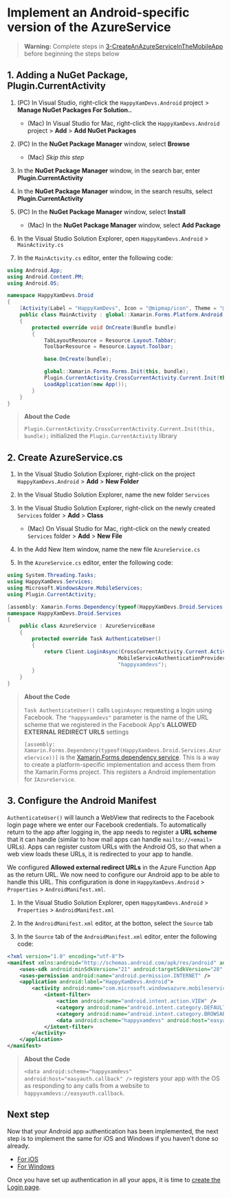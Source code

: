 # Implement an Android-specific version of the AzureService

> **Warning:** Complete steps in [3-CreateAnAzureServiceInTheMobileApp](./3-CreateAnAzureServiceInTheMobileApp.md) before beginning the steps below

## 1. Adding a NuGet Package, Plugin.CurrentActivity

1. (PC) In Visual Studio, right-click the `HappyXamDevs.Android` project > **Manage NuGet Packages For Solution..**

    - (Mac) In Visual Studio for Mac, right-click the `HappyXamDevs.Android` project > **Add** > **Add NuGet Packages**

2. (PC) In the **NuGet Package Manager** window, select **Browse**

    - (Mac) _Skip this step_

3. In the **NuGet Package Manager** window, in the search bar, enter **Plugin.CurrentActivity**

4. In the **NuGet Package Manager** window, in the search results, select **Plugin.CurrentActivity**

5. (PC) In the **NuGet Package Manager** window, select **Install**

    - (Mac) In the **NuGet Package Manager** window, select **Add Package**

6. In the Visual Studio Solution Explorer, open `HappyXamDevs.Android` > `MainActivity.cs` 

7. In the `MainActivity.cs` editor, enter the following code: 

```csharp
using Android.App;
using Android.Content.PM;
using Android.OS;

namespace HappyXamDevs.Droid
{
    [Activity(Label = "HappyXamDevs", Icon = "@mipmap/icon", Theme = "@style/MainTheme", MainLauncher = true, ConfigurationChanges = ConfigChanges.ScreenSize | ConfigChanges.Orientation)]
    public class MainActivity : global::Xamarin.Forms.Platform.Android.FormsAppCompatActivity
    {
        protected override void OnCreate(Bundle bundle)
        {
            TabLayoutResource = Resource.Layout.Tabbar;
            ToolbarResource = Resource.Layout.Toolbar;

            base.OnCreate(bundle);

            global::Xamarin.Forms.Forms.Init(this, bundle);
            Plugin.CurrentActivity.CrossCurrentActivity.Current.Init(this, bundle);
            LoadApplication(new App());
        }
    }
}
```

> **About the Code**
>
> `Plugin.CurrentActivity.CrossCurrentActivity.Current.Init(this, bundle);` initialized the `Plugin.CurrentActivity` library

## 2. Create AzureService.cs

1. In the Visual Studio Solution Explorer, right-click on the project `HappyXamDevs.Android` > **Add** > **New Folder**

2. In the Visual Studio Solution Explorer, name the new folder `Services`

3. In the Visual Studio Solution Explorer, right-click on the newly created `Services` folder > **Add** > **Class**

    - (Mac) On Visual Studio for Mac, right-click on the newly created `Services` folder > **Add** > **New File**

4. In the Add New Item window, name the new file `AzureService.cs`

5. In the `AzureService.cs` editor, enter the following code:

```csharp
using System.Threading.Tasks;
using HappyXamDevs.Services;
using Microsoft.WindowsAzure.MobileServices;
using Plugin.CurrentActivity;

[assembly: Xamarin.Forms.Dependency(typeof(HappyXamDevs.Droid.Services.AzureService))]
namespace HappyXamDevs.Droid.Services
{
    public class AzureService : AzureServiceBase
    {
        protected override Task AuthenticateUser()
        {
            return Client.LoginAsync(CrossCurrentActivity.Current.Activity,
                                    MobileServiceAuthenticationProvider.Facebook,
                                    "happyxamdevs");
        }
    }
}
```

> **About the Code**
>
> `Task AuthenticateUser()` calls `LoginAsync` requesting a login using Facebook. The `"happyxamdevs"` parameter is the name of the URL scheme that we registered in the Facebook App's **ALLOWED EXTERNAL REDIRECT URLS** settings
>
> `[assembly: Xamarin.Forms.Dependency(typeof(HappyXamDevs.Droid.Services.AzureService))]` is the [Xamarin.Forms dependency service](https://docs.microsoft.com/xamarin/xamarin-forms/app-fundamentals/dependency-service/?WT.mc_id=mobileappsoftomorrow-workshop-jabenn). This is a way to create a platform-specific implementation and access them from the Xamarin.Forms project. This registers a Android implementation for `IAzureService`.

## 3. Configure the Android Manifest

`AuthenticateUser()` will launch a WebView that redirects to the Facebook login page where we enter our Facebook credentials. To automatically return to the app after logging in, the app needs to register a **URL scheme** that it can handle (similar to how mail apps can handle `mailto://<email>` URLs). Apps can register custom URLs with the Android OS, so that when a web view loads these URLs, it is redirected to your app to handle.

We configured **Allowed external redirect URLs** in the Azure Function App as the return URL. We now need to configure our Android app to be able to handle this URL. This configuration is done in `HappyXamDevs.Android` > `Properties` > `AndroidManifest.xml`.

1. In the Visual Studio Solution Explorer, open `HappyXamDevs.Android` > `Properties` > `AndroidManifest.xml`

2. In the `AndroidManifest.xml` editor, at the botton, select the `Source` tab

3. In the `Source` tab of the `AndroidManifest.xml` editor, enter the following code:

```xml
<?xml version="1.0" encoding="utf-8"?>
<manifest xmlns:android="http://schemas.android.com/apk/res/android" android:versionCode="1" android:versionName="1.0" package="com.companyname.HappyXamDevs" android:installLocation="auto">
	<uses-sdk android:minSdkVersion="21" android:targetSdkVersion="28" />
	<uses-permission android:name="android.permission.INTERNET" />
	<application android:label="HappyXamDevs.Android">
		<activity android:name="com.microsoft.windowsazure.mobileservices.authentication.RedirectUrlActivity" android:launchMode="singleTop" android:noHistory="true">
			<intent-filter>
				<action android:name="android.intent.action.VIEW" />
				<category android:name="android.intent.category.DEFAULT" />
				<category android:name="android.intent.category.BROWSABLE" />
				<data android:scheme="happyxamdevs" android:host="easyauth.callback" />
			</intent-filter>
		</activity>
	</application>
</manifest>
```

> **About the Code**
>
> `<data android:scheme="happyxamdevs" android:host="easyauth.callback" />`  registers your app with the OS as responding to any calls from a website to `happyxamdevs://easyauth.callback`.

## Next step

Now that your Android app authentication has been implemented, the next step is to implement the same for iOS and Windows if you haven't done so already.

* [For iOS](./3_2-CreateAnAzureServiceInTheMobileAppIos.md)
* [For Windows](./3_3-CreateAnAzureServiceInTheMobileAppWin.md)

Once you have set up authentication in all your apps, it is time to [create the Login page](./4-CreateLoginPage.md).